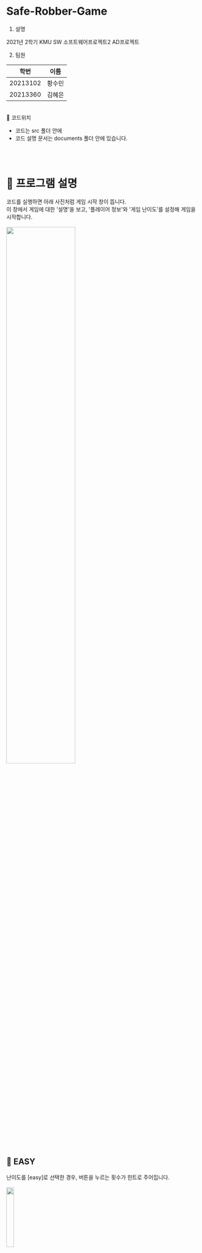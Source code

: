 # Safe-Robber-Game

1. 설명

2021년 2학기 KMU SW 소프트웨어프로젝트2 AD프로젝트


2. 팀원

|학번|이름|
|--------|---|
|20213102|황수민|
|20213360|김혜은|
</br>
🚀 코드위치 </br>

- 코드는 src 폴더 안에
- 코드 설명 문서는 documents 폴더 안에 있습니다.

</br></br>
# 🔔 프로그램 설명

코드를 실행하면 아래 사진처럼 게임 시작 창이 뜹니다. </br>
이 창에서 게임에 대한 '설명'을 보고, '플레이어 정보'와 '게임 난이도'를 설정해 게임을 시작합니다. 
</br></br>
<img src="https://user-images.githubusercontent.com/84231143/199906532-a4dfb470-4e98-43cb-b6f9-b01cc0cd2229.JPG" width="60%"> </br>

</br></br></br>
## 🌱 EASY
난이도를 [easy]로 선택한 경우, 버튼을 누르는 횟수가 힌트로 주어집니다. </br></br>
<img src="https://user-images.githubusercontent.com/84231143/199906588-0ce9c792-6c45-4592-8b68-17b411941c40.JPG" width="20%"> </br></br></br>
화면 중앙의 다이얼 버튼을 마우스로 이동시키면, 정답에 근접할수록 소리가 커지는데, 이때, 소리가 가장 큰 틱을 골라 [next] 버튼을 누르면, 상단에 현재 입력된 값이 바뀌는 것을 볼 수 있습니다. </br></br>
<img src="https://user-images.githubusercontent.com/84231143/199906618-fe0b9203-069a-4f45-b8eb-6ca1c7f8d477.JPG" width="30%">
<img src="https://user-images.githubusercontent.com/84231143/199906752-d3c2e49d-594b-4df4-a113-18a69921a18c.JPG" width="30%">
<img src="https://user-images.githubusercontent.com/84231143/199906763-5e6afc68-e8bb-4eb1-a023-6a0f6080ae1f.JPG" width="30%"> </br></br>

기록판의 각 자리 숫자가 끝까지 바뀌였을 때, 게임이 종료됩니다. </br>
정답을 맞췄다면, 게임 랭크와 게임을 플레이하는데 걸린 시간이 같이 출력됩니다. 게임 순위는 정답을 맞춘 사람들 중 가장 시간이 적게 걸린 순으로 등수가 정해집니다. </br>
종료를 누르면, 내 기록을 저장할 것인지 물어보는 창이 뜹니다. 이때, [ok]를 누르면 저장되고, [cancle]을 누르면 저장되지 않고 종료됩니다. </br></br>
<img src="https://user-images.githubusercontent.com/84231143/199906775-c22b48f2-437a-4ec6-aad4-f64d93a57368.JPG" width="20%">
<img src="https://user-images.githubusercontent.com/84231143/199906779-37ae0222-77f9-4783-8910-7d26e6af0e78.JPG" width="20%">

</br></br>
정답과 일치하지 않으면, 개임랭크와 내가 추측한 답, 정답을 모두 보여줍니다.</br> 게임에 실패했을 시, 이때 플레이 시간은 출력되지 않고, 저장 버튼도 없습니다. 그대로 게임 끝입니다.
</br></br>
<img src="https://user-images.githubusercontent.com/84231143/199906789-87684029-211a-4daf-83aa-a6e8409a675c.JPG"  width="20%"> </br>

</br></br></br>
## 🎃 HARD
난이도를 [hard]로 선택한 경우, 버튼을 누르는 횟수가 안 주어지고, 틱의 수를 더 많이 설정해 유추하기 어렵게 만들었습니다.</br> easy와 플레이 방법이 동일합니다. </br></br>
<img src="https://user-images.githubusercontent.com/84231143/199906734-d924ac52-d034-4325-becc-a2f905541d60.JPG" width="60%"> </br>
<img src="https://user-images.githubusercontent.com/84231143/199906740-cfe54eba-bff5-46df-8def-3b031a9ce7d9.JPG" width="20%"> 
<img src="https://user-images.githubusercontent.com/84231143/199906653-d09406c9-1bf1-47a4-aa42-2145c1624848.JPG" width="20%">
<img src="https://user-images.githubusercontent.com/84231143/199906683-cb5de299-1fe9-47eb-b77c-27d103921748.JPG" width="20%">
<img src="https://user-images.githubusercontent.com/84231143/199906710-e66f1b70-5039-40b9-8c60-24f234f9f723.JPG" width="20%">

</br></br></br>
⚡랭킹을 저장할 파일은 easy, hard 난이도 각각 따로 만들었습니다. </br>

</br></br></br>
## 🤝 파트 분배
commit 및 활동 기록 상세 내역입니다. (빠진 내용이 많아 대략 이렇게 했다는 참고용으로 봐주세요)

</br>
황수민 : 화면 동작 코드 구현, 코드 및 문서 전체 점검 </br>
김혜은 : 아이디어, 화면 UI 구현, 문서작성, 발표 </br>


</br></br>
**황수민**
- 사운드 모듈 winsound에서 QSoundEffect로 교체
- 랭킹 저장 시에 데이터가 중복저장되던 오류 수정
- beep.wav 파일 추가 (틱 움직일때 출력할 효과음)
- 프로그램 아이콘 추가
- 난이도가 hard일 때, 다이얼 범위를 1~40으로 수정
- 정답 리스트에 담긴 숫자 셔플하기
- 게임에 대한 설명을 user_info.py에 추가하기
- 다른창에도 프로그램 아이콘 반영하기
- 페이지 안 끝났는데, 6자리 될 때, 게임 실패로 처리하기
- next, ok 버튼 이름 상황에 따라 바뀌도록 설정
- 난이도 설명 수정
- 유저 정보 입력 창에 게임 설명 추가
- 난이도가 'Easy'일 때도 버튼 횟수가 뜨지 않던 오류 수정
- 숫자가 6자리가 넘어가도 계속 진행되던 오류 수정
- 랭킹 표시가 이름 기준으로 되던 오류 수정
- 결과 창에 내가 쓴 비밀번호와 정답을 표시하도록 추가
- 게임 실패 시 사이렌 소리 추가
- 코드 전체점검 (변수명 정리, 파일간 연결 오류 해결)
- 문서 전체 점검 (구조설계서, 상세설계서)
- 발표 ppt 만들기

</br></br>
**김혜은**
- play_sound() 구현
- easy_explain, hard_explain 라벨 추가
- 난이도가 Easy 일 때 버튼을 누르는 횟수를 알려주는 QLineEdit() 추가
- 난이도 설명을 유저정보 입력창에 추가
- 난이도 '쉬움'일 때, 게임창에 page에 대한 정보 제공.
- 필요없는 레이아웃 삭제, GUI 코드 순서 통일성 있게 수정
- play_beep_sound 메소드 코드 가독성 있게 수정.
- 요구사항 명세서 문서작성
- 소프트웨어 구조 설계서 및 상세 설계서 작성
- README.md 작성
- 실행 영상 촬영

